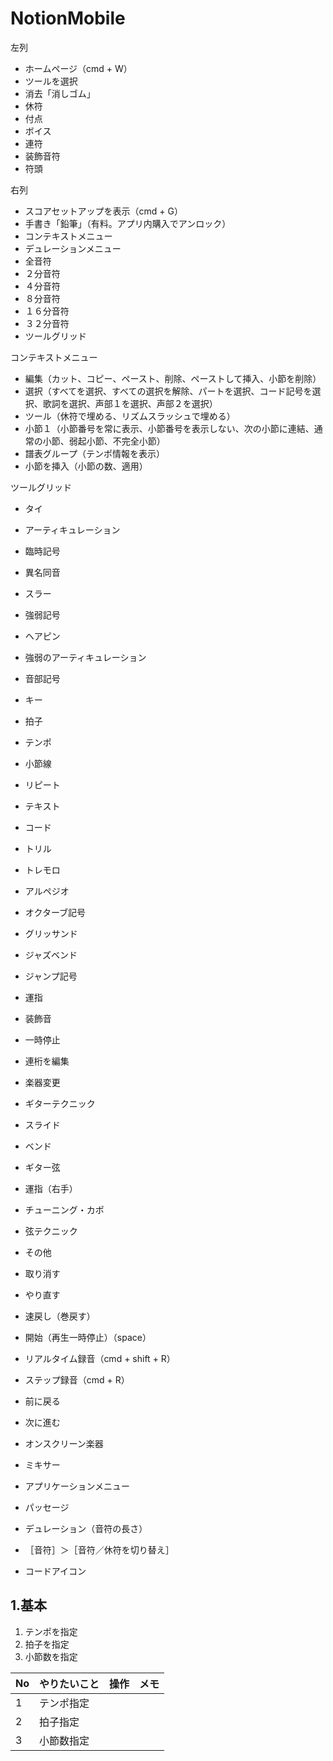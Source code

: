# NotionMobile
左列
- ホームページ（cmd + W）
- ツールを選択  
- 消去「消しゴム」  
- 休符  
- 付点
- ボイス
- 連符
- 装飾音符
- 符頭

右列
- スコアセットアップを表示（cmd + G）
- 手書き「鉛筆」（有料。アプリ内購入でアンロック）
- コンテキストメニュー
- デュレーションメニュー
- 全音符
- ２分音符
- ４分音符
- ８分音符
- １６分音符
- ３２分音符
- ツールグリッド

コンテキストメニュー
- 編集（カット、コピー、ペースト、削除、ペーストして挿入、小節を削除）
- 選択（すべてを選択、すべての選択を解除、パートを選択、コード記号を選択、歌詞を選択、声部１を選択、声部２を選択）
- ツール（休符で埋める、リズムスラッシュで埋める）
- 小節１（小節番号を常に表示、小節番号を表示しない、次の小節に連結、通常の小節、弱起小節、不完全小節）
- 譜表グループ（テンポ情報を表示）
- 小節を挿入（小節の数、適用）

ツールグリッド
- タイ
- アーティキュレーション
- 臨時記号
- 異名同音
- スラー
- 強弱記号
- ヘアピン
- 強弱のアーティキュレーション
- 音部記号
- キー
- 拍子
- テンポ
- 小節線
- リピート
- テキスト
- コード
- トリル
- トレモロ
- アルペジオ
- オクターブ記号
- グリッサンド
- ジャズベンド
- ジャンプ記号
- 運指
- 装飾音
- 一時停止
- 連桁を編集
- 楽器変更
- ギターテクニック
- スライド
- ベンド
- ギター弦
- 運指（右手）
- チューニング・カポ
- 弦テクニック
- その他

- 取り消す
- やり直す

- 速戻し（巻戻す）
- 開始（再生一時停止）（space）
- リアルタイム録音（cmd + shift + R）
- ステップ録音（cmd + R）
- 前に戻る
- 次に進む

- オンスクリーン楽器
- ミキサー
- アプリケーションメニュー

- パッセージ  
- デュレーション（音符の長さ）  
- ［音符］＞［音符／休符を切り替え］  
- コードアイコン  

## 1.基本
1. テンポを指定
2. 拍子を指定
3. 小節数を指定
  
|No|やりたいこと|操作|メモ|
|--|--|--|--|
|1|テンポ指定|||
|2|拍子指定|||
|3|小節数指定|||

